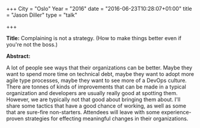 +++
City = "Oslo"
Year = "2016"
date = "2016-06-23T10:28:07+01:00"
title = "Jason Diller"
type = "talk"

+++

<div class="col-12">
  
  <p><strong>Title:</strong>
Complaining is not a strategy. (How to make things better even if you're not the boss.)
</p>

<p><strong>Abstract:</strong></p>

<p>A lot of people see ways that their organizations can be better. Maybe they want to spend more time on technical debt, maybe they want to adopt more agile type processes, maybe they want to see more of a DevOps culture. There are tonnes of kinds of improvements that can be made in a typical organization and developers are usually really good at spotting them. However, we are typically not that good about bringing them about. I'll share some tactics that have a good chance of working, as well as some that are sure-fire non-starters. Attendees will leave with some experience-proven strategies for effecting meaningful changes in their organizations.</p>

</div>

